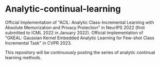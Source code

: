 # Analytic-continual-learning
Official Implementation of "ACIL: Analytic Class-Incremental Learning with Absolute Memorization and Privacy Protection" in NeurIPS 2022 (first submitted to ICML 2022 in January 2022).
Official Implementation of "GKEAL: Gaussian Kernel Embedded Analytic Learning for Few-shot Class Incremental Task" in CVPR 2023.

This repository will be continuously posting the series of analytic continual learning methods.
